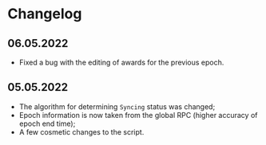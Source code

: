 # Changelog

## 06.05.2022
- Fixed a bug with the editing of awards for the previous epoch.

## 05.05.2022
- The algorithm for determining `Syncing` status was changed;
- Epoch information is now taken from the global RPC (higher accuracy of epoch end time);
- A few cosmetic changes to the script.
